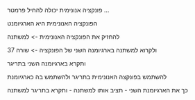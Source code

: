 פונקציה אנונימית יכולה להחיל פרמטר ... 



הפונקציה האנונימית היא הארגיומנט 

להחזיק את הפונקציה האנונימית -> למשתנה

ולקרוא למשתנה בארגיומנה השני של הפונקציה -> שורה 37

ותקרא בארגיומנה השני בתריגר 





להשתמש בפונקצה האנונימית בתריגר ולהשתמש בה כארגיומנת 

כך את הארגיומנת השני - תציב אותו למשתנה - ותקרא בתריגר למשתנה 

